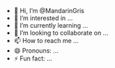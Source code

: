 - 👋 Hi, I’m @MandarinGris
- 👀 I’m interested in ...
- 🌱 I’m currently learning ...
- 💞️ I’m looking to collaborate on ...
- 📫 How to reach me ...
- 😄 Pronouns: ...
- ⚡ Fun fact: ...

<!---
MandarinGris/MandarinGris is a ✨ special ✨ repository because its `README.md` (this file) appears on your GitHub profile.
You can click the Preview link to take a look at your changes.
--->
